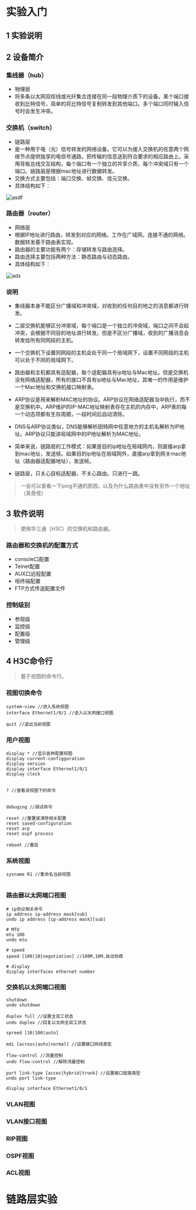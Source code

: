 # 实验入门

## 1 实验说明


## 2 设备简介

### 集线器（hub）

* 物理层
* 将多条以太网双绞线或光纤集合连接在同一段物理介质下的设备。某个端口接收到比特信号，简单的将比特信号复制转发到其他端口。多个端口同时输入信号时会发生冲突。

### 交换机（switch）

* 链路层
* 是一种用于电（光）信号转发的网络设备。它可以为接入交换机的任意两个网络节点提供独享的电信号通路，把传输的信息送到符合要求的相应路由上。采用背板总线交互结构，每个端口有一个独立的共享介质，每个冲突域只有一个端口。链路层是根据mac地址进行数据转发。
* 交换方式主要包括：端口交换、帧交换、信元交换。
* 具体结构如下：

![asdf](\image/交换机结构.png)

### 路由器（router）
* 网络层
* 根据IP地址进行路由，转发到对应的网络。工作在广域网，连接不通的网络。数据转发基于路由表实现。
* 路由器的主要功能有两个：存储转发与路由选择。
* 路由选择主要包括两种方法：静态路由与动态路由。
* 具体结构如下：
  
![ads](\image/路由器结构.png)

### 说明
* 集线器本身不能区分广播域和冲突域，对收到的任何目的地之的消息都进行转发。
* 二层交换机能够区分冲突域，每个端口是一个独立的冲突域，端口之间不会起冲突，会根据不同目的地址进行转发。但是不区分广播域，收到的广播消息会转发给所有同网段的主机。
* 一个交换机下设置同网段的主机会处于同一个局域网下，设置不同网段的主机可以处于不同的局域网下。
* 路由器和主机都具有适配器，每个适配器具有ip地址与Mac地址。但是交换机没有网络适配器，所有的接口不具有ip地址与Mac地址，其唯一的作用是维护一个Mac地址和交换机接口映射表。
* ARP协议是用来解析MAC地址的协议。ARP协议在网络适配器当中执行，而不是交换机中。ARP维护的IP-MAC地址映射表存在主机的内存中，ARP表的每一个动态项都有生存周期，一段时间后自动清除。
* DNS与ARP协议类似，DNS能够解析因特网中任意地方的主机名解析为IP地址。ARP协议只能讲局域网中的IP地址解析为MAC地址。


* 简单来说，链路层的工作模式：如果是目的ip地址在局域网内，则直接arp拿到mac地址，发送帧。如果目的ip地址在局域网外，直接arp拿到网关mac地址（路由器适配器地址），发送帧。
* 链路层，只关心目标适配器，不关心路由。只进行一跳。


> 一会可以查看一下ping不通的原因，以及为什么路由表中没有另外一个地址（真奇怪）

## 3 软件说明

> 使用华三通（H3C）的交换机和路由器。


### 路由器和交换机的配置方式

* console口配置
* Telnet配置
* AUX口远程配置
* 哑终端配置
* FTP方式传送配置文件

### 控制级别

* 参观级
* 监控级
* 配置级
* 管理级

## 4 H3C命令行

> 基于视图的命令行。

### 视图切换命令

```
system-view //进入系统视图
interface Ethernet1/0/1 //进入以太网接口视图

quit //退出当前视图
```

### 用户视图

```
display * //显示各种配置视图
display current-configguration
display version
display interface Ethernet1/0/1
display clock


? //查看该视图下的命令


debuging //调试命令

reset //重置或清除相关配置
reset saved-configuration
reset arp
reset ospf process

reboot //重启
```

### 系统视图

```
sysname R1 //重命名当前视图


```



### 路由器以太网端口视图

```
# ip协议相关命令
ip address ip-address mask[sub]
undo ip address [ip-address mask][sub]

# MTU
mtu 100
undo mtu

# speed
speed [100|10|negotiation] //100M,10M,自动协商

# display
display interfaces ethernet number

```
### 交换机以太网端口视图

```
shutdown
undo shutdown

duplex full //设置全双工状态
undo duplex //回复以太网全双工状态

spreed [10|100|auto]

mdi [across|auto|normal] //设置接口网线类型

flow-control //流量控制
undo flow-control //解除流量控制

port link-type [acces|hybrid|trunk] //设置接口链路类型
undo port link-type

display interface Ethernet1/0/1 
```
### VLAN视图

### VLAN接口视图


### RIP视图

### OSPF视图

### ACL视图







# 链路层实验